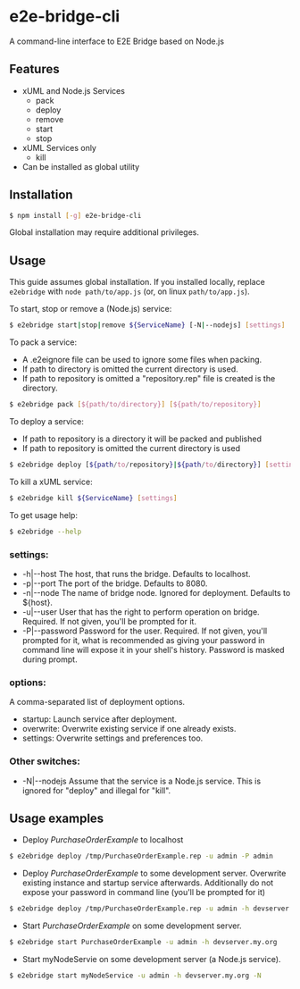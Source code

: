 # e2e-bridge-cli

A command-line interface to E2E Bridge based on Node.js

## Features

* xUML and Node.js Services
    * pack
    * deploy
    * remove
    * start
    * stop
* xUML Services only
    * kill
* Can be installed as global utility

## Installation
``` bash
$ npm install [-g] e2e-bridge-cli
```
Global installation may require additional privileges.

## Usage
This guide assumes global installation. If you installed locally, replace ``` e2ebridge ``` with ``` node path/to/app.js ``` (or, on linux ``` path/to/app.js ```).

To start, stop or remove a (Node.js) service:  
``` bash
$ e2ebridge start|stop|remove ${ServiceName} [-N|--nodejs] [settings]
```

To pack a service:
- A .e2eignore file can be used to ignore some files when packing.
- If path to directory is omitted the current directory is used.
- If path to repository is omitted a "repository.rep" file is created is the directory.
``` bash
$ e2ebridge pack [${path/to/directory}] [${path/to/repository}]
```

To deploy a service:
- If path to repository is a directory it will be packed and published
- If path to repository is omitted the current directory is used
``` bash
$ e2ebridge deploy [${path/to/repository}|${path/to/directory}] [settings] [-o options]
```

To kill a xUML service:
``` bash
$ e2ebridge kill ${ServiceName} [settings]
```

To get usage help:  
``` bash
$ e2ebridge --help
```

### settings:
* -h|--host <FQDN bridge host> The host, that runs the bridge. Defaults to localhost.
* -p|--port <bridge port> The port of the bridge. Defaults to 8080.
* -n|--node <node name> The name of bridge node. Ignored for deployment. Defaults to ${host}.
* -u|--user <bridge user> User that has the right to perform operation on bridge.
		Required. If not given, you'll be prompted for it.
* -P|--password <password for bridge user> Password for the user.
Required. If not given, you'll prompted for it, what is recommended as giving your password
in command line will expose it in your shell's history. Password is masked during prompt.

### options:
A comma-separated list of deployment options.

* startup: Launch service after deployment.
* overwrite: Overwrite existing service if one already exists.
* settings: Overwrite settings and preferences too.

### Other switches:
* -N|--nodejs Assume that the service is a Node.js service. This is ignored for "deploy" and illegal for "kill".

## Usage examples
* Deploy *PurchaseOrderExample* to localhost  
``` bash
$ e2ebridge deploy /tmp/PurchaseOrderExample.rep -u admin -P admin
```

* Deploy *PurchaseOrderExample* to some development server. Overwrite existing instance and startup service afterwards. Additionally do not expose your password in command line (you'll be prompted for it)  
``` bash
$ e2ebridge deploy /tmp/PurchaseOrderExample.rep -u admin -h devserver.my.org -o startup,overwrite
```

* Start *PurchaseOrderExample* on some development server.   
``` bash
$ e2ebridge start PurchaseOrderExample -u admin -h devserver.my.org
```

* Start myNodeServie on some development server (a Node.js service).   
``` bash
$ e2ebridge start myNodeService -u admin -h devserver.my.org -N
```
